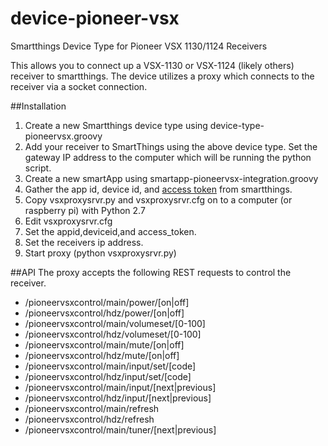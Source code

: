 # device-pioneer-vsx
Smartthings Device Type for Pioneer VSX 1130/1124 Receivers


This allows you to connect up a VSX-1130 or VSX-1124 (likely others) receiver to smartthings.  The device utilizes a proxy which connects to the receiver via a socket connection.  


##Installation
1.  Create a new Smartthings device type using device-type-pioneervsx.groovy
2.  Add your receiver to SmartThings using the above device type. Set the gateway IP address to the computer which will be running the python script.
3.  Create a new smartApp using smartapp-pioneervsx-integration.groovy
4.  Gather the app id, device id, and [access token](http://docs.smartthings.com/en/latest/smartapp-web-services-developers-guide/tutorial-part2.html#get-an-access-token) from smartthings.
5.  Copy vsxproxysrvr.py and vsxproxysrvr.cfg on to a computer (or raspberry pi) with Python 2.7
6.  Edit vsxproxysrvr.cfg
7.  Set the appid,deviceid,and access_token.
8.  Set the receivers ip address.
9.  Start proxy (python vsxproxysrvr.py)


##API
The proxy accepts the following REST requests to control the receiver.

* /pioneervsxcontrol/main/power/[on|off]
* /pioneervsxcontrol/hdz/power/[on|off]
* /pioneervsxcontrol/main/volumeset/[0-100]
* /pioneervsxcontrol/hdz/volumeset/[0-100]
* /pioneervsxcontrol/main/mute/[on|off]
* /pioneervsxcontrol/hdz/mute/[on|off]
* /pioneervsxcontrol/main/input/set/[code]
* /pioneervsxcontrol/hdz/input/set/[code]
* /pioneervsxcontrol/main/input/[next|previous]
* /pioneervsxcontrol/hdz/input/[next|previous]
* /pioneervsxcontrol/main/refresh
* /pioneervsxcontrol/hdz/refresh
* /pioneervsxcontrol/main/tuner/[next|previous]
